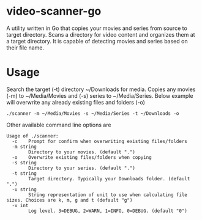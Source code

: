 # video-scanner-go
A utility written in Go that copies your movies and series from source to target directory.
Scans a directory for video content and organizes them at a target directory. It is capable of
detecting movies and series based on their file name.

# Usage
Search the target (-t) directory ~/Downloads for media. Copies any movies (-m) to ~/Media/Movies and (-s) series to ~/Media/Series.
Below example will overwrite any already existing files and folders (-o)
```
./scanner -m ~/Media/Movies -s ~/Media/Series -t ~/Downloads -o
```

Other available command line options are
```
Usage of ./scanner:
  -c    Prompt for confirm when overwriting existing files/folders
  -m string
        Directory to your movies. (default ".")
  -o    Overwrite existing files/folders when copying
  -s string
        Directory to your series. (default ".")
  -t string
        Target directory. Typically your Downloads folder. (default ".")
  -u string
        String representation of unit to use when calculating file sizes. Choices are k, m, g and t (default "g")
  -v int
        Log level. 3=DEBUG, 2=WARN, 1=INFO, 0=DEBUG. (default "0")
```

